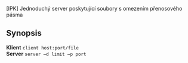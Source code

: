 [IPK] Jednoduchý server poskytující soubory s omezením přenosového pásma

Synopsis
--------
**Klient** `client host:port/file` <br>
**Server** `server –d limit –p port`